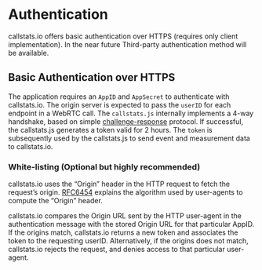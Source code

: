 
# Authentication

callstats.io offers basic authentication over HTTPS (requires only client implementation). In the near future Third-party authentication method will be available. 


## Basic Authentication over HTTPS

The application requires an `AppID` and `AppSecret` to authenticate with callstats.io. The origin server is expected to pass the `userID` for each endpoint in a WebRTC call. The `callstats.js` internally implements a 4-way handshake, based on simple [challenge-response](https://en.wikipedia.org/wiki/Challenge%E2%80%93response_authentication) protocol. If successful, the callstats.js generates a token valid for 2 hours. The `token` is  subsequently used by the callstats.js to send event and measurement data to callstats.io.

### White-listing (Optional but highly recommended)

callstats.io uses the “Origin” header in the HTTP request to fetch the request’s origin. [RFC6454](http://tools.ietf.org/html/rfc6454#section-4) explains the algorithm used by user-agents to compute the “Origin” header.

callstats.io compares the Origin URL sent by the HTTP user-agent in the authentication message with the stored Origin URL for that particular AppID. If the origins match, callstats.io returns a new token and associates the token to the requesting userID. Alternatively, if the origins does not match, callstats.io rejects the request, and denies access to that particular user-agent.
